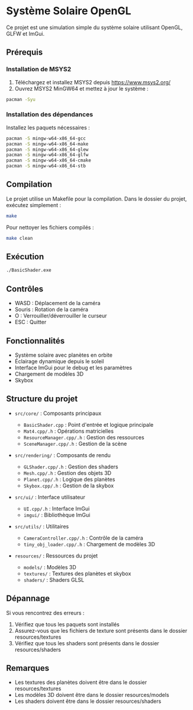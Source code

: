 # Système Solaire OpenGL

Ce projet est une simulation simple du système solaire utilisant OpenGL, GLFW et ImGui.

## Prérequis

### Installation de MSYS2
1. Téléchargez et installez MSYS2 depuis https://www.msys2.org/
2. Ouvrez MSYS2 MinGW64 et mettez à jour le système :
```bash
pacman -Syu
```

### Installation des dépendances
Installez les paquets nécessaires :
```bash
pacman -S mingw-w64-x86_64-gcc
pacman -S mingw-w64-x86_64-make
pacman -S mingw-w64-x86_64-glew
pacman -S mingw-w64-x86_64-glfw
pacman -S mingw-w64-x86_64-cmake
pacman -S mingw-w64-x86_64-stb
```

## Compilation

Le projet utilise un Makefile pour la compilation. Dans le dossier du projet, exécutez simplement :
```bash
make
```

Pour nettoyer les fichiers compilés :
```bash
make clean
```

## Exécution
```bash
./BasicShader.exe
```

## Contrôles
- WASD : Déplacement de la caméra
- Souris : Rotation de la caméra
- O : Verrouiller/déverrouiller le curseur
- ESC : Quitter

## Fonctionnalités
- Système solaire avec planètes en orbite
- Éclairage dynamique depuis le soleil
- Interface ImGui pour le debug et les paramètres
- Chargement de modèles 3D
- Skybox

## Structure du projet
- `src/core/` : Composants principaux
  - `BasicShader.cpp` : Point d'entrée et logique principale
  - `Mat4.cpp/.h` : Opérations matricielles
  - `ResourceManager.cpp/.h` : Gestion des ressources
  - `SceneManager.cpp/.h` : Gestion de la scène

- `src/rendering/` : Composants de rendu
  - `GLShader.cpp/.h` : Gestion des shaders
  - `Mesh.cpp/.h` : Gestion des objets 3D
  - `Planet.cpp/.h` : Logique des planètes
  - `Skybox.cpp/.h` : Gestion de la skybox

- `src/ui/` : Interface utilisateur
  - `UI.cpp/.h` : Interface ImGui
  - `imgui/` : Bibliothèque ImGui

- `src/utils/` : Utilitaires
  - `CameraController.cpp/.h` : Contrôle de la caméra
  - `tiny_obj_loader.cpp/.h` : Chargement de modèles 3D

- `resources/` : Ressources du projet
  - `models/` : Modèles 3D
  - `textures/` : Textures des planètes et skybox
  - `shaders/` : Shaders GLSL

## Dépannage
Si vous rencontrez des erreurs :
1. Vérifiez que tous les paquets sont installés
2. Assurez-vous que les fichiers de texture sont présents dans le dossier resources/textures
3. Vérifiez que tous les shaders sont présents dans le dossier resources/shaders

## Remarques
- Les textures des planètes doivent être dans le dossier resources/textures
- Les modèles 3D doivent être dans le dossier resources/models
- Les shaders doivent être dans le dossier resources/shaders
